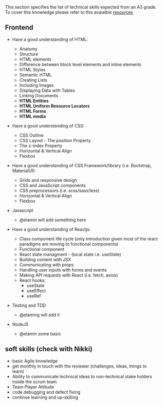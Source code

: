This section specifies the list of technical skills expected from an A3 grade. To cover this knowledge please refer to this avaialble [resources](https://github.com/Capgemini/grade-ladder-fullstack#a3)

## Frontend
- Have a good understanding of HTML:
  - Anatomy
  - Structure
  - HTML elements
  - Difference between block level elements and inline elements
  - HTML Styles
  - Semantic HTML
  - Creating Lists
  - Including Images
  - Displaying Data with Tables
  - Linking Documents
  - **HTML Entities**
  - **HTML Uniform Resource Locators**
  - **HTML Forms**
  - **HTML media**
  

- Have a good understanding of CSS:
  - CSS Outline
  - CSS Layout - The position Property
  - The z-index Property
  - Horizontal & Vertical Align
  - Flexbox 

- Have a good understanding of CSS Framework/library (i.e. Bootstrap, MaterialUI):
  - Grids and responsive design
  - CSS and JavaScript components
  - CSS preprocessors (i.e. scss/sass/less)
  - Horizontal & Vertical Align
  - Flexbox

- Javascript
  - @elamin will add something here  

- Have a good understanding of Reactjs:
  - Class component life cycle (only introduction given most of the react paradigms are moving to functional components)
  - Functional component
  - React state managment - (local state i.e. useState)
  - Building content with JSX
  - Communicating with props
  - Handling user inputs with forms and events
  - Making API requests with React (i.e. fetch, axios)
  - React hooks:
    - useState
    - useEffect
    - useRef

- Testing and TDD
  - @elaming will add it

- NodeJS
  - @elamin some basic  

## soft skills (check with Nikki)
- basic Agile knowledge
- get monthly in touch with the reviewer (challenges, ideas, things to learn)
- Ability to communicate technical ideas to non-technical stake holders inside the scrum team
- Team Player Attitude
- code debugging and defect fixing
- continue learning and up-skilling

